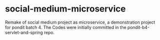 # social-medium-microservice
Remake of social medium project as microservice, a demonstration project for pondit batch 4. The Codes were initially committed in the pondit-b4-servlet-and-spring repo.
